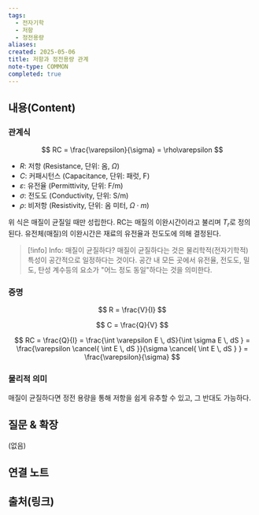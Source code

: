 ```yaml
---
tags:
  - 전자기학
  - 저항
  - 정전용량
aliases: 
created: 2025-05-06
title: 저항과 정전용량 관계
note-type: COMMON
completed: true
---
```


## 내용(Content)

### 관계식

$$
RC = \frac{\varepsilon}{\sigma} = \rho\varepsilon
$$

- $R$: 저항 (Resistance, 단위: 옴, $\Omega$)
- $C$: 커패시턴스 (Capacitance, 단위: 패럿, F)
- $\varepsilon$: 유전율 (Permittivity, 단위: F/m)
- $\sigma$: 전도도 (Conductivity, 단위: S/m)
- $\rho$: 비저항 (Resistivity, 단위: 옴 미터, $\Omega \cdot m$)

위 식은 매질이 균질일 때만 성립한다. RC는 매질의 이완시간이라고 불리며 $T_{r}$로 정의된다. 유전체(매질)의 이완시간은 재료의 유전율과 전도도에 의해 결정된다.

>[!info] Info: 매질이 균질하다?
>매질이 균질하다는 것은 물리학적(전자기학적) 특성이 공간적으로 일정하다는 것이다. 공간 내 모든 곳에서 유전율, 전도도, 밀도, 탄성 계수등의 요소가 "어느 정도 동일"하다는 것을 의미한다.
### 증명

$$
R = \frac{V}{I}
$$

$$
C = \frac{Q}{V}
$$

$$
RC = \frac{Q}{I} = \frac{\int \varepsilon E \, dS}{\int \sigma E \, dS } = \frac{\varepsilon \cancel{ \int E \, dS }}{\sigma \cancel{ \int  E \, dS } } = \frac{\varepsilon}{\sigma}
$$

### 물리적 의미

매질이 균질하다면 정전 용량을 통해 저항을 쉽게 유추할 수 있고, 그 반대도 가능하다.


## 질문 & 확장

(없음)

## 연결 노트

## 출처(링크)

